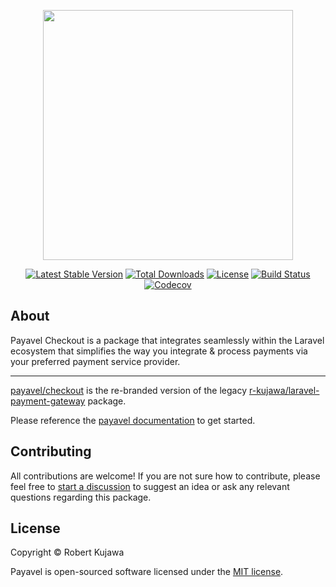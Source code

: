 <p align="center"><a href="https://payavel.com" target="_blank"><img src="https://user-images.githubusercontent.com/13485445/223704901-8c2754c6-0890-486f-ab4a-6bf551119374.svg" width="400"></a></p>

<p align="center">
<a href="https://packagist.org/packages/payavel/checkout"><img src="https://img.shields.io/packagist/v/payavel/checkout" alt="Latest Stable Version"></a>
<a href="https://packagist.org/packages/payavel/checkout"><img src="https://img.shields.io/packagist/dt/payavel/checkout" alt="Total Downloads"></a>
<a href="https://packagist.org/packages/payavel/checkout"><img src="https://img.shields.io/packagist/l/payavel/checkout" alt="License"></a>
<a href="https://github.com/payavel/checkout/actions/workflows/run-tests.yml"><img src="https://github.com/payavel/checkout/actions/workflows/run-tests.yml/badge.svg" alt="Build Status"></a>
<a href="https://codecov.io/github/payavel/checkout"><img src="https://codecov.io/github/payavel/checkout/branch/1.x/graph/badge.svg?token=41K71NIV9P" alt="Codecov"/></a>
</p>

## About
Payavel Checkout is a package that integrates seamlessly within the Laravel ecosystem that simplifies the way you integrate & process payments via your preferred payment service provider.

---
[payavel/checkout](https://github.com/payavel/checkout) is the re-branded version of the legacy [r-kujawa/laravel-payment-gateway](https://github.com/r-kujawa/laravel-payment-gateway) package.

Please reference the [payavel documentation](https://payavel.com) to get started.
## Contributing
All contributions are welcome! If you are not sure how to contribute, please feel free to [start a discussion](https://github.com/payavel/checkout/discussions) to suggest an idea or ask any relevant questions regarding this package.

## License

Copyright © Robert Kujawa

Payavel is open-sourced software licensed under the [MIT license](LICENSE.md).
